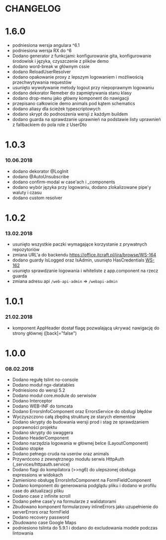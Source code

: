 # CHANGELOG

# 1.6.0
- podniesiona wersja angulara ^6.1
- podniesiona wersja RX do ^6
- Dodano generator z funkcjami: konfigurowanie gita, konfigurowanie środowisk i języka, czyszczenie z plików demo 
- dodano word-break w głównym cssie
- dodano ReloadUserResolver
- dodano opakowanie proxy z lepszym logowaniem i możliwością przechwytywania requestów
- usunięto wywoływanie metody logout przy niepoprawnym logowaniu
- dodano dekorator Remeber do zapmiętywania stanu klasy
- dodano drop-menu jako główny komponent do nawigacji 
- przepisano całkowicie demo animals pod kątem schematics
- dodano aliasy dla ścieżek typescriptowych
- dodano skrypt do podnoszenia wersji z każdym buildem
- dodano guarda na sprawdzanie uprawnień na podstawie listy uprawnień z fallbackiem do pola role z UserDto


# 1.0.3
### 10.06.2018
- dodano dekorator @LogInit
- dodano @AutoUnsubscribe
- dodano confirm-modal w case'ach i _components
- dodano wybór języka przy logowaniu, dodano zlokalizowane pipe'y waluty i czasu
- dodano custom resolver

# 1.0.2
### 13.02.2018
- usunięto wszystkie paczki wymagające korzystanie z prywatnych repozytoriów
- zmiana URL'a do backendu https://office.itcraft.pl/jira/browse/WS-164
- dodano guardy IsLogged oraz IsAdmin, usunięto HasCredentials [WS-162](https://office.itcraft.pl/jira/browse/WS-162)
- usunięto sprawdzanie logowania i whiteliste z app.component na rzecz guarda
- zmiana adresu api `/web-api-admin` => `/webapi-admin`


# 1.0.1
### 21.02.2018
- komponent AppHeader dostał flagę pozwalającą ukrywać nawigację do strony głównej (\[back\]="false")

# 1.0.0
### 08.02.2018

- Dodano regułę tslint no-console
- Dodano moduł ngx-datatables
- Podniesiono do wersji 5.2
- Dodano moduł core.module do serwisów
- Dodano Interceptor
- Dodano WEB-INF do tomcata
- Dodano ErrorsInfoComponent oraz ErrorsService do obsługi błędów
- Wyczyszczono całą zbędną strukturę ze starych elementów
- Dodano skrypty do budowania wersji prod i stag ze sprawdzaniem poprawności projektu
- Dodano skrypty do swaggera
- Dodano HeaderComponent
- Dodano narzędzia logowania w głównej belce (LayoutComponent)
- Dodano stopke
- Dodano pełnego cruda na userów oraz animals
- Przywrócono z zewnętrznego modułu serwis HttpAuth (_services/httpauth.service)
- Dodano flagi do kompilatora (>>ng6) do ulepszonej obsługa expressions w widokach
- Zamieniono obsługę ErrorsInfoComponent na FormFieldComponent
- Dodano komponent do generowania podglądu pliku i dodano w profilu case do aktualizacji pliku
- Dodano case z infinite scroll
- Dodano pełne case'y na formularze z walidatorami
- Zbudowano komponent formularzowy inlineErrors jako uzupełnienie do serverErrors oraz formField
- Dodano recovery password
- Zbudowano case Google Maps
- podniesiono tslinta do 5.9.1 i dodano do excludowania modele podczas lintowania
